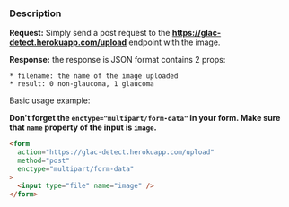 ### Description

**Request:** Simply send a post request to the **https://glac-detect.herokuapp.com/upload** endpoint
with the image.

**Response:** the response is JSON format contains 2 props:

    * filename: the name of the image uploaded
    * result: 0 non-glaucoma, 1 glaucoma

Basic usage example:

**Don't forget the `enctype="multipart/form-data"` in your form.
Make sure that `name` property of the input is `image`.**

```html
<form
  action="https://glac-detect.herokuapp.com/upload"
  method="post"
  enctype="multipart/form-data"
>
  <input type="file" name="image" />
</form>
```
